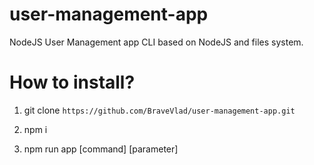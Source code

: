 # user-management-app

NodeJS User Management app CLI based on NodeJS and files system.

# How to install?

1. git clone `https://github.com/BraveVlad/user-management-app.git`

2. npm i

3. npm run app [command] [parameter]
